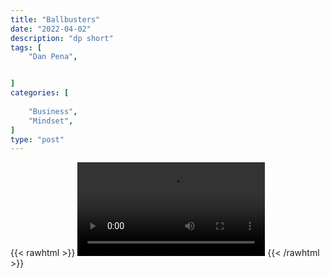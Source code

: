 ```yaml
---
title: "Ballbusters"
date: "2022-04-02"
description: "dp short"
tags: [
    "Dan Pena",


]
categories: [
    
    "Business",
    "Mindset",
]
type: "post"
---
```

{{< rawhtml >}}
    <video width="auto" height="auto" controls>
        <source src="https://clips.dev00ps.com/Dan%20Pena/Dan%20Pena%20inspiration%20clip%20-%20Subscribe%20and%20check%20out%20other%20video39s%21.mp4" type="video/mp4"> 
    </video>
{{< /rawhtml >}}